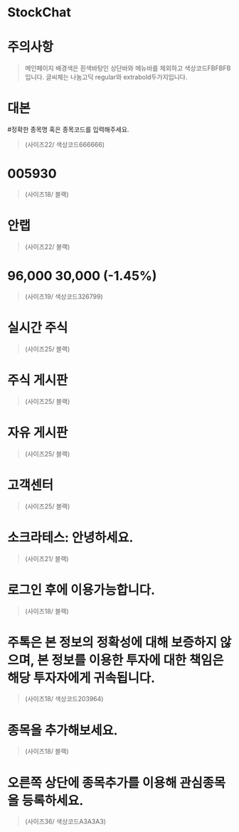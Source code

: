 # StockChat

# 주의사항
> 메인페이지 배경색은 흰색바탕인 상단바와 메뉴바를 제외하고 색상코드FBFBFB입니다.
>글씨체는 나눔고딕 regular와 extrabold두가지입니다.

# 대본

#정확한 종목명 혹은 종목코드를 입력해주세요.
> (사이즈22/ 색상코드666666)

# 005930
>(사이즈18/ 블랙)

# 안랩
> (사이즈22/ 블랙)
# 96,000      30,000  (-1.45%)
> (사이즈19/ 색상코드326799)

# 실시간 주식
> (사이즈25/ 블랙)
# 주식 게시판
> (사이즈25/ 블랙)
# 자유 게시판
> (사이즈25/ 블랙)
# 고객센터
> (사이즈25/ 블랙)

# 소크라테스: 안녕하세요.
> (사이즈21/ 블랙)

# 로그인 후에 이용가능합니다.
> (사이즈18/ 블랙)

# 주톡은 본 정보의 정확성에 대해 보증하지 않으며, 본 정보를 이용한 투자에 대한 책임은 해당 투자자에게 귀속됩니다. 
> (사이즈18/ 색상코드203964)

# 종목을 추가해보세요.
> (사이즈18/ 블랙)

# 오른쪽 상단에 종목추가를 이용해 관심종목을 등록하세요.
> (사이즈36/ 색상코드A3A3A3)

